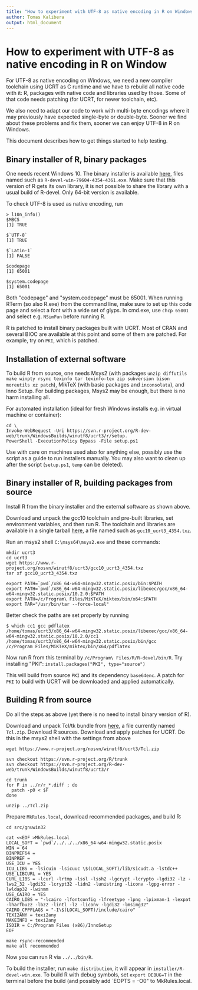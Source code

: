 ```yaml
---
title: "How to experiment with UTF-8 as native encoding in R on Windows"
author: Tomas Kalibera
output: html_document
---
```


# How to experiment with UTF-8 as native encoding in R on Window

For UTF-8 as native encoding on Windows, we need a new compiler toolchain
using UCRT as C runtime and we have to rebuild all native code with it: R,
packages with native code and libraries used by those.  Some of that code
needs patching (for UCRT, for newer toolchain, etc).

We also need to adapt our code to work with multi-byte encodings where it
may previously have expected single-byte or double-byte.  Sooner we find
about these problems and fix them, sooner we can enjoy UTF-8 in R on
Windows.

This document describes how to get things started to help testing.

## Binary installer of R, binary packages

One needs recent Windows 10. The binary installer is available
[here](https://www.r-project.org/nosvn/winutf8/ucrt3/),  files named such as
`R-devel-win-79604-4354-4361.exe`. Make sure that this version of R gets its
own library, it is not possible to share the library with a usual build of
R-devel. Only 64-bit version is available.

To check UTF-8 is used as native encoding, run

```
> l10n_info()
$MBCS
[1] TRUE

$`UTF-8`
[1] TRUE

$`Latin-1`
[1] FALSE

$codepage
[1] 65001

$system.codepage
[1] 65001
```

Both "codepage" and "system.codepage" must be 65001. When running RTerm (so
also R.exe) from the command line, make sure to set up this code page and
select a font with a wide set of glyps. In cmd.exe, use `chcp 65001` and
select e.g. `NSimFun` before running R.

R is patched to install binary packages built with UCRT. Most of CRAN and
several BIOC are available at this point and some of them are patched. For
example, try on `PKI`, which is patched.

## Installation of external software

To build R from source, one needs Msys2 (with packages `unzip diffutils make
winpty rsync texinfo tar texinfo-tex zip subversion bison moreutils xz
patch`), MikTeX (with basic packages and `inconsolata`), and Inno Setup. For
building packages, Msys2 may be enough, but there is no harm installing all.

For automated installation (ideal for fresh Windows installs e.g. in virtual
machine or container):

```
cd \
Invoke-WebRequest -Uri https://svn.r-project.org/R-dev-web/trunk/WindowsBuilds/winutf8/ucrt3/r/setup.
PowerShell -ExecutionPolicy Bypass -File setup.ps1
```

Use with care on machines used also for anything else, possibly use the
script as a guide to run installers manually.  You may also want to clean up
after the script (`setup.ps1`, `temp` can be deleted).

## Binary installer of R, building packages from source

Install R from the binary installer and the external software as shown
above.

Download and unpack the gcc10 toolchain and pre-built libraries, set
environment variables, and then run R.  The toolchain and libraries are
available in a single tarball
[here](https://www.r-project.org/nosvn/winutf8/ucrt3/), a file named such as
`gcc10_ucrt3_4354.txz`.

Run an msys2 shell `C:\msys64\msys2.exe` and these commands:

```
mkdir ucrt3
cd ucrt3
wget https://www.r-project.org/nosvn/winutf8/ucrt3/gcc10_ucrt3_4354.txz
tar xf gcc10_ucrt3_4354.txz

export PATH=`pwd`/x86_64-w64-mingw32.static.posix/bin:$PATH
export PATH=`pwd`/x86_64-w64-mingw32.static.posix/libexec/gcc/x86_64-w64-mingw32.static.posix/10.2.0:$PATH
export PATH=/c/Program\ Files/MiKTeX/miktex/bin/x64:$PATH
export TAR="/usr/bin/tar --force-local"
```

Better check the paths are set properly by running

```
$ which cc1 gcc pdflatex
/home/tomas/ucrt3/x86_64-w64-mingw32.static.posix/libexec/gcc/x86_64-w64-mingw32.static.posix/10.2.0/cc1
/home/tomas/ucrt3/x86_64-w64-mingw32.static.posix/bin/gcc
/c/Program Files/MiKTeX/miktex/bin/x64/pdflatex
```

Now run R from this terminal by `/c/Program\ Files/R/R-devel/bin/R`. Try
installing "PKI": `install.packages("PKI", type="source")`

This will build from source `PKI` and its dependency `base64enc`. A patch
for `PKI` to build with UCRT will be downloaded and applied automatically.

## Building R from source

Do all the steps as above (yet there is no need to install binary version of
R).

Download and unpack Tcl/tk bundle from
[here](https://www.r-project.org/nosvn/winutf8/ucrt3/), a file currently
named `Tcl.zip`.  Download R sources.  Download and apply patches for UCRT. 
Do this in the msys2 shell with the settings from above

```
wget https://www.r-project.org/nosvn/winutf8/ucrt3/Tcl.zip

svn checkout https://svn.r-project.org/R/trunk
svn checkout https://svn.r-project.org/R-dev-web/trunk/WindowsBuilds/winutf8/ucrt3/r

cd trunk
for F in ../r/r_*.diff ; do
  patch -p0 < $F
done

unzip ../Tcl.zip
```

Prepare `MkRules.local`, download recommended packages, and build R:

```
cd src/gnuwin32

cat <<EOF >MkRules.local
LOCAL_SOFT = `pwd`/../../../x86_64-w64-mingw32.static.posix
WIN = 64
BINPREF64 =
BINPREF =
USE_ICU = YES
ICU_LIBS = -lsicuin -lsicuuc \$(LOCAL_SOFT)/lib/sicudt.a -lstdc++
USE_LIBCURL = YES
CURL_LIBS = -lcurl -lrtmp -lssl -lssh2 -lgcrypt -lcrypto -lgdi32 -lz -lws2_32 -lgdi32 -lcrypt32 -lidn2 -lunistring -liconv -lgpg-error -lwldap32 -lwinmm
USE_CAIRO = YES
CAIRO_LIBS = "-lcairo -lfontconfig -lfreetype -lpng -lpixman-1 -lexpat -lharfbuzz -lbz2 -lintl -lz -liconv -lgdi32 -lmsimg32"
CAIRO_CPPFLAGS = "-I\$(LOCAL_SOFT)/include/cairo"
TEXI2ANY = texi2any
MAKEINFO = texi2any
ISDIR = C:/Program Files (x86)/InnoSetup
EOF

make rsync-recommended
make all recommended
```

Now you can run R via `../../bin/R`.

To build the installer, run `make distribution`, it will appear in
`installer/R-devel-win.exe`.  To build R with debug symbols, set `export
DEBUG=T` in the terminal before the build (and possibly add `EOPTS = -O0" to
MkRules.local.
